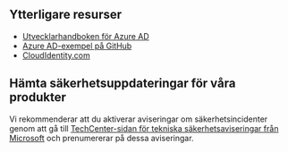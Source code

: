 ## <a name="additional-resources"></a>Ytterligare resurser
* [Utvecklarhandboken för Azure AD](../articles/active-directory/develop/azure-ad-developers-guide.md)
* [Azure AD-exempel på GitHub](https://github.com/Azure-Samples/?utf8=%E2%9C%93&query=active-directory)
* [CloudIdentity.com](http://cloudidentity.com)

## <a name="get-security-updates-for-our-products"></a>Hämta säkerhetsuppdateringar för våra produkter
Vi rekommenderar att du aktiverar aviseringar om säkerhetsincidenter genom att gå till [TechCenter-sidan för tekniska säkerhetsaviseringar från Microsoft](https://technet.microsoft.com/security/dd252948) och prenumererar på dessa aviseringar.
